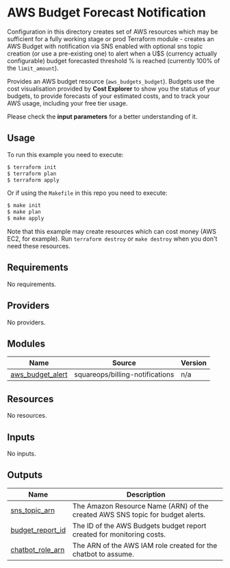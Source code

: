 # AWS Budget Forecast Notification

Configuration in this directory creates set of AWS resources which may be sufficient for a fully working stage or prod
Terraform module - creates an AWS Budget with notification via SNS enabled with optional sns topic
creation (or use a pre-existing one) to alert when a U$S (currency actually configurable) budget forecasted threshold % is reached
(currently 100% of the `limit_amount`).

Provides an AWS budget resource (`aws_budgets_budget`). Budgets use the cost visualisation provided by **Cost Explorer** to show
you the status of your budgets, to provide forecasts of your estimated costs, and to track your AWS usage, including your free tier usage.

Please check the **input parameters** for a better understanding of it.

## Usage

To run this example you need to execute:

```bash
$ terraform init
$ terraform plan
$ terraform apply
```

Or if using the `Makefile` in this repo you need to execute:

```bash
$ make init
$ make plan
$ make apply
```

Note that this example may create resources which can cost money (AWS EC2, for example). Run `terraform destroy` or `make destroy`
when you don't need these resources.

<!-- BEGINNING OF PRE-COMMIT-TERRAFORM DOCS HOOK -->
## Requirements

No requirements.

## Providers

No providers.

## Modules

| Name | Source | Version |
|------|--------|---------|
| <a name="module_aws_budget_alert"></a> [aws\_budget\_alert](#module\_aws\_budget\_alert) | squareops/billing-notifications | n/a |

## Resources

No resources.

## Inputs

No inputs.

## Outputs

| Name | Description |
|------|-------------|
| <a name="output_sns_topic_arn"></a> [sns\_topic\_arn](#output\_sns\_topic\_arn) | The Amazon Resource Name (ARN) of the created AWS SNS topic for budget alerts. |
| <a name="output_budget_report_id"></a> [budget\_report\_id](#output\_budget\_report\_id) | The ID of the AWS Budgets budget report created for monitoring costs. |
| <a name="output_chatbot_role_arn"></a> [chatbot\_role\_arn](#output\_chatbot\_role\_arn) | The ARN of the AWS IAM role created for the chatbot to assume. |
<!-- END OF PRE-COMMIT-TERRAFORM DOCS HOOK -->
